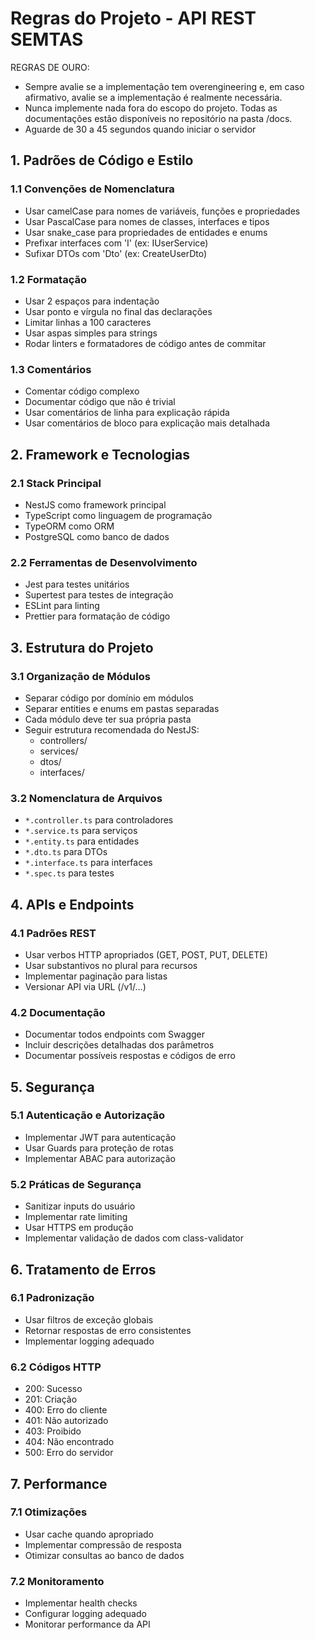 # Regras do Projeto - API REST SEMTAS

REGRAS DE OURO:
- Sempre avalie se a implementação tem overengineering e, em caso afirmativo, avalie se a implementação é realmente necessária.
- Nunca implemente nada fora do escopo do projeto. Todas as documentações estão disponíveis no repositório na pasta /docs.
- Aguarde de 30 a 45 segundos quando iniciar o servidor

## 1. Padrões de Código e Estilo

### 1.1 Convenções de Nomenclatura
- Usar camelCase para nomes de variáveis, funções e propriedades
- Usar PascalCase para nomes de classes, interfaces e tipos
- Usar snake_case para propriedades de entidades e enums
- Prefixar interfaces com 'I' (ex: IUserService)
- Sufixar DTOs com 'Dto' (ex: CreateUserDto)

### 1.2 Formatação
- Usar 2 espaços para indentação
- Usar ponto e vírgula no final das declarações
- Limitar linhas a 100 caracteres
- Usar aspas simples para strings
- Rodar linters e formatadores de código antes de commitar

### 1.3 Comentários
- Comentar código complexo
- Documentar código que não é trivial
- Usar comentários de linha para explicação rápida
- Usar comentários de bloco para explicação mais detalhada

## 2. Framework e Tecnologias

### 2.1 Stack Principal
- NestJS como framework principal
- TypeScript como linguagem de programação
- TypeORM como ORM
- PostgreSQL como banco de dados

### 2.2 Ferramentas de Desenvolvimento
- Jest para testes unitários
- Supertest para testes de integração
- ESLint para linting
- Prettier para formatação de código

## 3. Estrutura do Projeto

### 3.1 Organização de Módulos
- Separar código por domínio em módulos
- Separar entities e enums em pastas separadas
- Cada módulo deve ter sua própria pasta
- Seguir estrutura recomendada do NestJS:
  - controllers/
  - services/
  - dtos/
  - interfaces/

### 3.2 Nomenclatura de Arquivos
- `*.controller.ts` para controladores
- `*.service.ts` para serviços
- `*.entity.ts` para entidades
- `*.dto.ts` para DTOs
- `*.interface.ts` para interfaces
- `*.spec.ts` para testes

## 4. APIs e Endpoints

### 4.1 Padrões REST
- Usar verbos HTTP apropriados (GET, POST, PUT, DELETE)
- Usar substantivos no plural para recursos
- Implementar paginação para listas
- Versionar API via URL (/v1/...)

### 4.2 Documentação
- Documentar todos endpoints com Swagger
- Incluir descrições detalhadas dos parâmetros
- Documentar possíveis respostas e códigos de erro

## 5. Segurança

### 5.1 Autenticação e Autorização
- Implementar JWT para autenticação
- Usar Guards para proteção de rotas
- Implementar ABAC para autorização

### 5.2 Práticas de Segurança
- Sanitizar inputs do usuário
- Implementar rate limiting
- Usar HTTPS em produção
- Implementar validação de dados com class-validator

## 6. Tratamento de Erros

### 6.1 Padronização
- Usar filtros de exceção globais
- Retornar respostas de erro consistentes
- Implementar logging adequado

### 6.2 Códigos HTTP
- 200: Sucesso
- 201: Criação
- 400: Erro do cliente
- 401: Não autorizado
- 403: Proibido
- 404: Não encontrado
- 500: Erro do servidor

## 7. Performance

### 7.1 Otimizações
- Usar cache quando apropriado
- Implementar compressão de resposta
- Otimizar consultas ao banco de dados

### 7.2 Monitoramento
- Implementar health checks
- Configurar logging adequado
- Monitorar performance da API